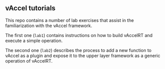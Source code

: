 ## vAccel tutorials

This repo contains a number of lab exercises that assist in the familiarization
with the vAccel framework.

The first one (`lab1`) contains instructions on how to build vAccelRT and execute
a simple operation.

The second one (`lab2`) describes the process to add a new function to vAccel
as a plugin and expose it to the upper layer framework as a generic operation
of vAccelRT.
